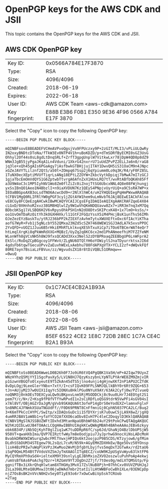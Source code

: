 # OpenPGP keys for the AWS CDK and JSII<a name="pgp-keys"></a>

This topic contains the OpenPGP keys for the AWS CDK and JSII\.

## AWS CDK OpenPGP key<a name="cdk_pgp_key"></a>


|  |  | 
| --- |--- |
| Key ID: | 0x0566A784E17F3870 | 
| Type: | RSA | 
| Size: | 4096/4096 | 
| Created: | 2018\-06\-19 | 
| Expires: | 2022\-06\-18 | 
| User ID: | AWS CDK Team <aws\-cdk@amazon\.com> | 
| Key fingerprint: | E88B E3B6 F0B1 E350 9E36 4F96 0566 A784 E17F 3870 | 

Select the "Copy" icon to copy the following OpenPGP key:

```
-----BEGIN PGP PUBLIC KEY BLOCK-----

mQINBFsovE8BEADEFVCHeAVPvoQgsjVu9FPUczxy9P+2zGIT/MLI3/vPLiULQwRy
IN2oxyBNDtcDToNa/fTkW3Ev0NTP4V1h+uBoKDZD/p+dTmSDRfByECMI0sGZ3UsG
Ohhyl2Of44s0sL8gdLtDnqSRLf+ZrfT3gpgUnplW7VitkwLxr78jDpW4QD8p8dZ9
WNm3JgB55jyPgaJKqA1Ln4Vduni/1XkrG42nxrrU71uUdZPvPZ2ELLJa6n0/raG8
jq3le+xQh45gAIs6PGaAgy7jAsfbwkGTBHjjujITAY1DwvQH5iS31OaCM9n4JNpc
xGZeJAVYTLilznf2QtS/a50t+ZOmpq67Ssp2j6qYpiumm0Lo9q3K/R4/yF0FZ8SL
1TuNX0ecXEptiMVUfTiqrLsANg18EPtLZZOYW+ZkbcVytkDpiqj7bMwA7mI7zGCJ
1gjaTbcEmOmVdQYS1G6ZptwbTtvrgA6AfnZxX1HUxLRQ7tT/wvRtABfbQKAh85Ff
a3U9W4oC3c1MP5IyhNV1Wo8Zm0flZiZc0iZnojTtSG6UbcxNNL4Q8e08FWjhungj
yxSsIBnQO1Aeo1N4BbzlI+n9iaXVDUN7Kz1QEyS4PNpjvUyrUiQ+a9C5sRA7WP+x
IEOaBBGpoAXB3oLsdTNO6AcwcDd9+r2NlXlhWC4/uH2YHQUIegPqHmPWxwARAQAB
tCFBV1MgQ0RLIFRlYW0gPGF3cy1jZGtAYW1hem9uLmNvbT6JAj8EEwEIACkFAlso
vE8CGy8FCQeEzgAHCwkIBwMCAQYVCAIJCgsEFgIDAQIeAQIXgAAKCRAFZqeE4X84
cLGxD/0XHnhoR2xvz38GM8HQlwlZy9W1wVhQKmNDQUavw8Zx7+iRR3m7nq3xM7Qq
BDbcbKSg1lVLSBQ6H2V6vRpysOhkPSH1nN2dO8DtvSKIPcxK48+1x7lmO+ksSs/+
oo1UvOmTDaRzOitYh3kOGXHHXk/l11GtF2FGQzYssX5iM4PHcjBsK1unThs56IMh
OJeZezEYzBaskTu/ytRJ236bPP2kZIEXfzAvhmTytuXWUXEftxOxc6fIAcYiKTha
aofG7WyR+Fvb1j5gNLcbY552QMxa23NZd5cSZH7468WEW1SGJ3AdLA7k5xvsPPOC
2YvQFD+vUOZ1JJuu6B5rHkiEMhRTLklkvqXEShTxuXiCp7iTOo6TBCmrWAT4eQr7
htLmqlXrgKi8qPkWmRdXXG+MQBzI/UyZq2q8KC6cx2md1PhANmeefhiM7FZZfeNM
WLonWfh8gVCsNH5h8WJ9fxsQCADd3Xxx3NelS2zDYBPRoaqZEEBbgUP6LnWFprA2
EkSlc/RoDqZCpBGgcoy1FFWvV/ZLgNU6OTQlYH6oYOWiylSJnaTDyurrktsxJI6d
4gdsFb6tqwTGecuUPvvZaEuvhWExLxAebhu780FdAPXgVTX+YCLI2zf+dWQvkFQf
80RE7ayn7BsiaLzFBVux/zz/WgvudsZX18r8tDiVQBL51ORmqw==
=0wuQ
-----END PGP PUBLIC KEY BLOCK-----
```

## JSII OpenPGP key<a name="jsii_pgp_key"></a>


|  |  | 
| --- |--- |
| Key ID: | 0x1C7ACE4CB2A1B93A | 
| Type: | RSA | 
| Size: | 4096/4096 | 
| Created: | 2018\-08\-06 | 
| Expires: | 2022\-08\-05 | 
| User ID: | AWS JSII Team <aws\-jsii@amazon\.com> | 
| Key fingerprint: | 85EF 6522 4CE2 1E8C 72DB 28EC 1C7A CE4C B2A1 B93A | 

Select the "Copy" icon to copy the following OpenPGP key:

```
-----BEGIN PGP PUBLIC KEY BLOCK-----

mQINBFtoSs0BEAD6WweLD0B26h0F7Jo9iR6tVQ4PgQBK1Va5H/eP+A2Iqw79UyxZ
WNzHYhzQ5MjYYI1SgcPavXy5/LV1N8HJ7QzyKszybnLYpNTLPYArWE8ZM9ZmjvIR
p1GzwnVBGQfoOlxyeutE9T5ZkAn45dTS5jlno4unji4gHjnwXKf2nP1APU2CZfdK
8vDpLOgj9LeeGlerYNbx+7xtY/I+csFIQvK09FPLSNMJQLlkBhY0r6Rt9ZQG+653
tJn+AUjyM237w0UIX1IqyYc5IONXu8HklPGu0NYuX9AY/63Ak2Cyfj0w/PZlvueQ
noQNM3j0nkOEsTOEXCyaLQw9iBKpxvLnm5RjMSODDCkj8c9uu0LHr7J4EOtgt2S1
pem7Y/c/N+/Z+Ksg9fP8fVTfYwRPvdI1x2sCiRDfLoQSG9tdrN5VwPFi4sGV04sI
x7Al8Vf/OBjAGZrDaJgM/gVvb9SKAQUA6t3ofeP14gDrS0eYodEXZ+lamnxFglxF
Sn8NRC4JFNmkXSUaTNGUdFf//F0D69PRNT8CnFfmniGj0CphN5037PCA2LC/Buq2
3+K6mTPkCcCHYPC/SwItp/xIDAQsGuDc1i1SfDYXrjsK7uOuwC5jLA9X6wZ/jgXQ
4umRRJBAV1aW8b1+yfaYYCO2AfXXO6caObv8IvH7Pc4leC2DoqylD3KklQARAQAB
tCNBV1MgSlNJSSBUZWFtIDxhd3MtanNpaUBhbWF6b24uY29tPokCPwQTAQgAKQUC
W2hKzQIbLwUJB4TOAAcLCQgHAwIBBhUIAgkKCwQWAgMBAh4BAheAAAoJEBx6zkyy
obk6B34P/iNb5QjKyhT0glZiq1wK7tuDDRpR6fC/sp6Jd/GhaNjO4BzlDbUPSjW5
950VT+qwaHXbIma/QVP7EIRztfwWy7m8eOodjpiu7JyJprhwG9nocXiNsLADcMoH
BvabkDRWXWIWSurq2wbcFMlTVwxjHPIQs6kt2oojpzP985CDS/KTzyjow6/gfMim
DLdhSSbDUM34STEgew79L2sQzL7cvM/N59k+AGyEMHZDXHkEw/Bge5Ovz50YOnsp
lisH4BzPRIw7uWqPlkVPzJKwMuo2WvMjDfgbYLbyjfvs5mqDxT2GTwAx/rd2taU6
iSqP0QmLM54BtTVVdoVXZSmJyTmXAAGlITq8ECZ/coUW9K2pUSgVuWyu63lktFP6
MyCQYRmXPh9aSd4+ielteXM9Y39snlyLgEJBhMxioZXVO2oszwluPuhPoAp4ekwj
/umVsBf6As6PoAchg7Qzr+lRZGmV9YTJOgDn2Z7jf/7tOes0g/mdiXTQMSGtp/Fp
ggnifTBx3iXkrQhqHlwtam8XTHGHy3MvX17ZslNuB8Pjh+07hhCxv0VUVZPUHJqJ
ZsLa398LMteQ8UMxwJ3t06jwDWAd7mbr2tatIilLHtWWBFoCwBh1XLe/03ENCpDp
njZ7OsBsBK2nVVcN0H2v5ey0T1yE93o6r7xOwCwBiVp5skTCRUob
=2Tag
-----END PGP PUBLIC KEY BLOCK-----
```